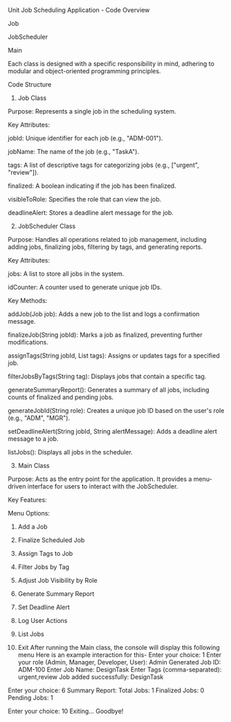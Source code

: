 Unit Job Scheduling Application - Code Overview

Job

JobScheduler

Main

Each class is designed with a specific responsibility in mind, adhering to modular and object-oriented programming principles.

Code Structure

1. Job Class

Purpose: Represents a single job in the scheduling system.

Key Attributes:

jobId: Unique identifier for each job (e.g., "ADM-001").

jobName: The name of the job (e.g., "TaskA").

tags: A list of descriptive tags for categorizing jobs (e.g., ["urgent", "review"]).

finalized: A boolean indicating if the job has been finalized.

visibleToRole: Specifies the role that can view the job.

deadlineAlert: Stores a deadline alert message for the job.


2. JobScheduler Class

Purpose: Handles all operations related to job management, including adding jobs, finalizing jobs, filtering by tags, and generating reports.

Key Attributes:

jobs: A list to store all jobs in the system.

idCounter: A counter used to generate unique job IDs.

Key Methods:

addJob(Job job): Adds a new job to the list and logs a confirmation message.

finalizeJob(String jobId): Marks a job as finalized, preventing further modifications.

assignTags(String jobId, List tags): Assigns or updates tags for a specified job.

filterJobsByTags(String tag): Displays jobs that contain a specific tag.

generateSummaryReport(): Generates a summary of all jobs, including counts of finalized and pending jobs.

generateJobId(String role): Creates a unique job ID based on the user's role (e.g., "ADM", "MGR").

setDeadlineAlert(String jobId, String alertMessage): Adds a deadline alert message to a job.

listJobs(): Displays all jobs in the scheduler.

3. Main Class

Purpose: Acts as the entry point for the application. It provides a menu-driven interface for users to interact with the JobScheduler.

Key Features:

Menu Options:

1. Add a Job

2. Finalize Scheduled Job

3. Assign Tags to Job

4. Filter Jobs by Tag

5. Adjust Job Visibility by Role

6. Generate Summary Report

7. Set Deadline Alert

8. Log User Actions

9. List Jobs

10. Exit
   After running the Main class, the console will display this following menu
 Here is an example interaction for this-
 Enter your choice: 1
Enter your role (Admin, Manager, Developer, User): Admin
Generated Job ID: ADM-100
Enter Job Name: DesignTask
Enter Tags (comma-separated): urgent,review
Job added successfully: DesignTask

Enter your choice: 6
Summary Report:
Total Jobs: 1
Finalized Jobs: 0
Pending Jobs: 1

Enter your choice: 10
Exiting... Goodbye!

